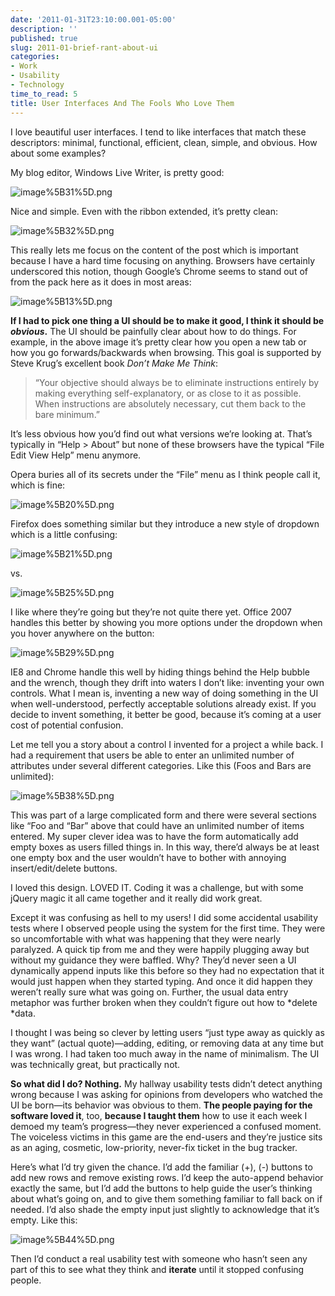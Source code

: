 ```yaml
---
date: '2011-01-31T23:10:00.001-05:00'
description: ''
published: true
slug: 2011-01-brief-rant-about-ui
categories:
- Work
- Usability
- Technology
time_to_read: 5
title: User Interfaces And The Fools Who Love Them
---
```



I love beautiful user interfaces. I tend to like interfaces that match these descriptors: minimal, functional, efficient, clean, simple, and obvious. How about some examples?

My blog editor, Windows Live Writer, is pretty good:  

![image%5B31%5D.png](image%5B31%5D.png)

Nice and simple. Even with the ribbon extended, it’s pretty clean:

![image%5B32%5D.png](image%5B32%5D.png)

This really lets me focus on the content of the post which is important because I have a hard time focusing on anything. Browsers have certainly underscored this notion, though Google’s Chrome seems to stand out of from the pack here as it does in most areas:

![image%5B13%5D.png](image%5B13%5D.png)

**If I had to pick one thing a UI should be to make it good, I think it should be *obvious*.** The UI should be painfully clear about how to do things. For example, in the above image it’s pretty clear how you open a new tab or how you go forwards/backwards when browsing. This goal is supported by Steve Krug’s excellent book *Don’t Make Me Think*:
<blockquote> 

“Your objective should always be to eliminate instructions entirely by making everything self-explanatory, or as close to it as possible. When instructions are absolutely necessary, cut them back to the bare minimum.”
</blockquote>

It’s less obvious how you’d find out what versions we’re looking at. That’s typically in “Help &gt; About” but none of these browsers have the typical “File Edit View Help” menu anymore.

Opera buries all of its secrets under the “File” menu as I think people call it, which is fine:

![image%5B20%5D.png](image%5B20%5D.png)

Firefox does something similar but they introduce a new style of dropdown which is a little confusing:

![image%5B21%5D.png](image%5B21%5D.png)

vs.

![image%5B25%5D.png](image%5B25%5D.png)

I like where they’re going but they’re not quite there yet. Office 2007 handles this better by showing you more options under the dropdown when you hover anywhere on the button:

![image%5B29%5D.png](image%5B29%5D.png)

IE8 and Chrome handle this well by hiding things behind the Help bubble and the wrench, though they drift into waters I don’t like: inventing your own controls. What I mean is, inventing a new way of doing something in the UI when well-understood, perfectly acceptable solutions already exist. If you decide to invent something, it better be good, because it’s coming at a user cost of potential confusion. 

Let me tell you a story about a control I invented for a project a while back. I had a requirement that users be able to enter an unlimited number of attributes under several different categories. Like this (Foos and Bars are unlimited):

![image%5B38%5D.png](image%5B38%5D.png)

This was part of a large complicated form and there were several sections like “Foo and “Bar” above that could have an unlimited number of items entered. My super clever idea was to have the form automatically add empty boxes as users filled things in. In this way, there’d always be at least one empty box and the user wouldn’t have to bother with annoying insert/edit/delete buttons.

I loved this design. LOVED IT. Coding it was a challenge, but with some jQuery magic it all came together and it really did work great. 

Except it was confusing as hell to my users! I did some accidental usability tests where I observed people using the system for the first time. They were so uncomfortable with what was happening that they were nearly paralyzed. A quick tip from me and they were happily plugging away but without my guidance they were baffled. Why? They’d never seen a UI dynamically append inputs like this before so they had no expectation that it would just happen when they started typing. And once it did happen they weren’t really sure what was going on. Further, the usual data entry metaphor was further broken when they couldn’t figure out how to *delete *data.

I thought I was being so clever by letting users “just type away as quickly as they want” (actual quote)—adding, editing, or removing data at any time but I was wrong. I had taken too much away in the name of minimalism. The UI was technically great, but practically not.

**So what did I do? Nothing.** My hallway usability tests didn’t detect anything wrong because I was asking for opinions from developers who watched the UI be born—its behavior was obvious to them. **The people paying for the software loved it**, too, **because I taught them** how to use it each week I demoed my team’s progress—they never experienced a confused moment. The voiceless victims in this game are the end-users and they’re justice sits as an aging, cosmetic, low-priority, never-fix ticket in the bug tracker. 

Here’s what I’d try given the chance. I’d add the familiar (+), (-) buttons to add new rows and remove existing rows. I’d keep the auto-append behavior exactly the same, but I’d add the buttons to help guide the user’s thinking about what’s going on, and to give them something familiar to fall back on if needed. I’d also shade the empty input just slightly to acknowledge that it’s empty. Like this:  

![image%5B44%5D.png](image%5B44%5D.png)

Then I’d conduct a real usability test with someone who hasn’t seen any part of this to see what they think and **iterate** until it stopped confusing people.